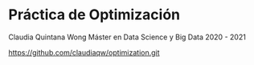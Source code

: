 # Práctica de Optimización

Claudia Quintana Wong
Máster en Data Science y Big Data
2020 - 2021

https://github.com/claudiaqw/optimization.git
